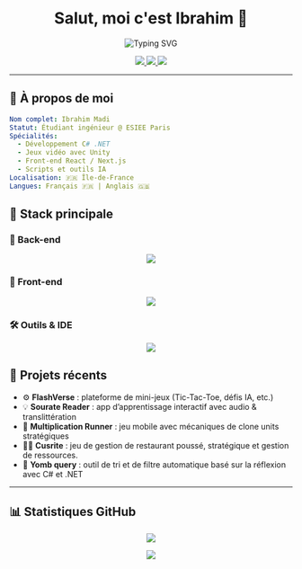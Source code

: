 
<h1 align="center">
  Salut, moi c'est Ibrahim 👋
</h1>

<p align="center">
  <img src="https://readme-typing-svg.herokuapp.com?font=Fira+Code&pause=1000&color=FFFFFF&center=true&vCenter=true&width=435&lines=Développeur+Back-end;Spécialisé+en+.NET;" alt="Typing SVG" />
</p>

<p align="center">
  <a href="https://github.com/Ibramadi75">
    <img src="https://img.shields.io/github/followers/Ibramadi75?label=Followers&logo=github&style=social" />
  </a>
  <a href="mailto:ibrahim75madi@gmail.com">
    <img src="https://img.shields.io/badge/Email-%23D14836?style=flat&logo=gmail&logoColor=white" />
  </a>
  <a href="https://linkedin.com/in/ibrahim-madi-374ab3227/">
    <img src="https://img.shields.io/badge/LinkedIn-blue?logo=linkedin&style=flat" />
  </a>
</p>

---

## 🧠 À propos de moi

```yaml
Nom complet: Ibrahim Madi
Statut: Étudiant ingénieur @ ESIEE Paris
Spécialités:
  - Développement C# .NET
  - Jeux vidéo avec Unity
  - Front-end React / Next.js
  - Scripts et outils IA
Localisation: 🇫🇷 Île-de-France
Langues: Français 🇫🇷 | Anglais 🇬🇧
```

## 🚀 Stack principale

### 🔧 Back-end

<p align="center"> <img src="https://skillicons.dev/icons?i=cs,dotnet,python,nodejs&perline=6" /> </p>

### 🎨 Front-end

<p align="center"> <img src="https://skillicons.dev/icons?i=ts,react,nextjs,html,css&perline=6" /> </p>

### 🛠️ Outils & IDE

<p align="center"> <img src="https://skillicons.dev/icons?i=unity,vscode,rider,git,github&perline=6" /> </p>

## 🌌 Projets récents
    
-   ⚙️ **FlashVerse** : plateforme de mini-jeux (Tic-Tac-Toe, défis IA, etc.)
-   💡 **Sourate Reader** : app d’apprentissage interactif avec audio & translittération
-   🎲 **Multiplication Runner** : jeu mobile avec mécaniques de clone units stratégiques
-   🧑‍🍳 **Cusrite** : jeu de gestion de restaurant poussé, stratégique et gestion de ressources.
- 🧹 **Yomb query** : outil de tri et de filtre automatique basé sur la réflexion avec C# et .NET
    

----------


## 📊 Statistiques GitHub

<p align="center">
  <img src="https://github-readme-stats.vercel.app/api?username=ibramadi75&show_icons=true&theme=tokyonight&hide_border=true&rank_icon=github" />
</p>

<p align="center">
  <img src="https://github-profile-summary-cards.vercel.app/api/cards/profile-details?username=ibramadi75&theme=tokyonight" />
</p>
